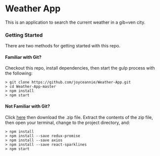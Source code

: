 # Weather App

This is an application to search the current weather in a gib=ven city.

### Getting Started

There are two methods for getting started with this repo.

#### Familiar with Git?
Checkout this repo, install dependencies, then start the gulp process with the following:

```
> git clone https://github.com/joyceannie/Weather-App.git
> cd Weather-App-master
> npm install
> npm start
```

#### Not Familiar with Git?
Click [here](https://github.com/joyceannie/Weather-App.git) then download the .zip file.  Extract the contents of the zip file, then open your terminal, change to the project directory, and:

```
> npm install
> npm install --save redux-promise
> npm install --save axios
> npm install --save react-sparklines
> npm start
```

